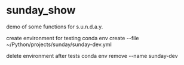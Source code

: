 # sunday_show
demo of some functions for s.u.n.d.a.y. 

create environment for testing
conda env create --file ~/Python/projects/sunday/sunday-dev.yml

delete environment after tests
conda env remove --name sunday-dev